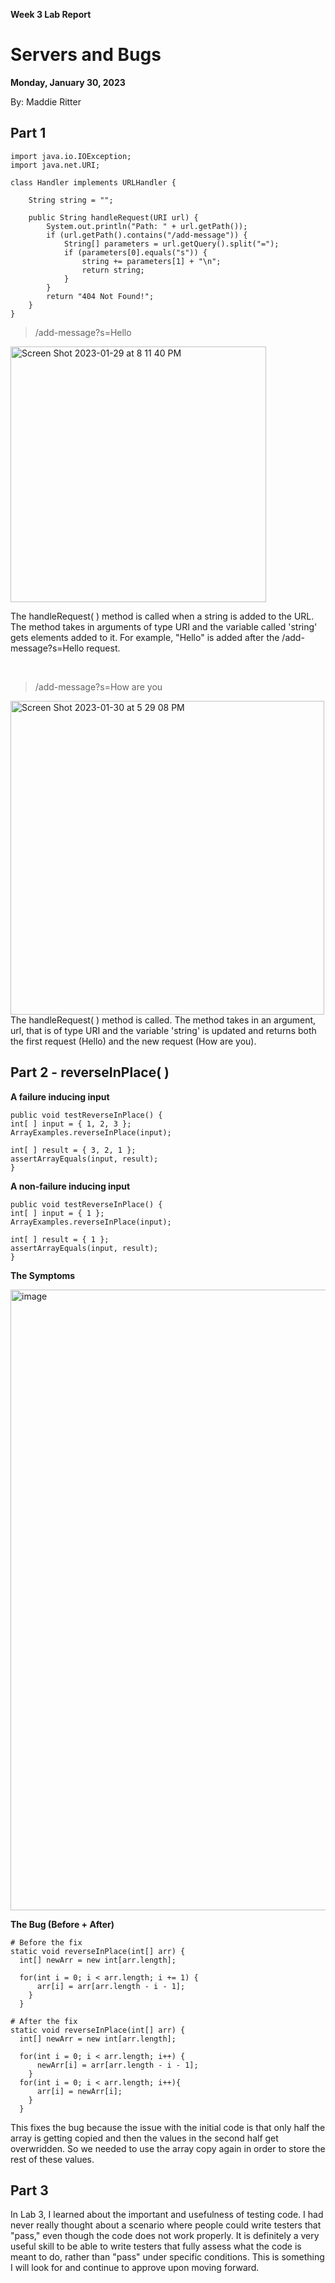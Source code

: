 **Week 3 Lab Report**
# Servers and Bugs
**Monday, January 30, 2023**

By: Maddie Ritter

## **Part 1**
```
import java.io.IOException;
import java.net.URI;

class Handler implements URLHandler {

    String string = "";
    
    public String handleRequest(URI url) {
        System.out.println("Path: " + url.getPath());
        if (url.getPath().contains("/add-message")) {
            String[] parameters = url.getQuery().split("=");
            if (parameters[0].equals("s")) {
                string += parameters[1] + "\n";
                return string;
            }
        }
        return "404 Not Found!";
    }
}
```
> /add-message?s=Hello
    
<img width="409" alt="Screen Shot 2023-01-29 at 8 11 40 PM" src="https://user-images.githubusercontent.com/122555675/215636399-ea7adb96-a1ee-4f42-b6e8-abae6101e57f.png"> <br> 

The handleRequest( ) method is called when a string is added to the URL. The method takes in arguments of type URI and the variable called 'string' gets elements added to it. For example, "Hello" is added after the /add-message?s=Hello request.<br> 
  
<br>

> /add-message?s=How are you
       
<img width="502" alt="Screen Shot 2023-01-30 at 5 29 08 PM" src="https://user-images.githubusercontent.com/122555675/215637108-490cd9ec-94a2-42d1-a4eb-a1022d07529c.png"> <br> 
The handleRequest( ) method is called. The method takes in an argument, url, that is of type URI and the variable 'string' is updated and returns both the first request (Hello) and the new request (How are you).



## Part 2 - reverseInPlace( )

**A failure inducing input**
```
public void testReverseInPlace() {
int[ ] input = { 1, 2, 3 };
ArrayExamples.reverseInPlace(input);

int[ ] result = { 3, 2, 1 };
assertArrayEquals(input, result);
}
```

**A non-failure inducing input**
```
public void testReverseInPlace() {
int[ ] input = { 1 };
ArrayExamples.reverseInPlace(input);

int[ ] result = { 1 };
assertArrayEquals(input, result);
}
```

**The Symptoms**

<img width="993" alt="image" src="https://user-images.githubusercontent.com/122555675/215297804-16e9d0d4-cf30-43fe-bac2-c34967e6b6cc.png">

**The Bug (Before + After)**
```
# Before the fix
static void reverseInPlace(int[] arr) {
  int[] newArr = new int[arr.length];
  
  for(int i = 0; i < arr.length; i += 1) {
      arr[i] = arr[arr.length - i - 1];
    }
  }
```

```
# After the fix
static void reverseInPlace(int[] arr) {
  int[] newArr = new int[arr.length];
  
  for(int i = 0; i < arr.length; i++) {
      newArr[i] = arr[arr.length - i - 1];
    }
  for(int i = 0; i < arr.length; i++){
      arr[i] = newArr[i];
    }
  }
```
This fixes the bug because the issue with the initial code is that only half the array is getting copied and then the values in the second half get overwridden. So we needed to use the array copy again in order to store the rest of these values. 

## **Part 3**

In Lab 3, I learned about the important and usefulness of testing code. I had never really thought about a scenario where people could write testers that "pass," even though the code does not work properly. It is definitely a very useful skill to be able to write testers that fully assess what the code is meant to do, rather than "pass" under specific conditions. This is something I will look for and continue to approve upon moving forward. 


